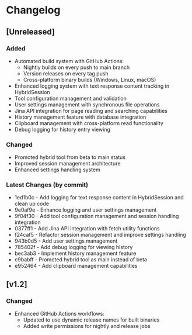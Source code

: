 # Changelog

## [Unreleased]

### Added
- Automated build system with GitHub Actions:
  - Nightly builds on every push to main branch
  - Version releases on every tag push
  - Cross-platform binary builds (Windows, Linux, macOS)
- Enhanced logging system with text response content tracking in HybridSession
- Tool configuration management and validation
- User settings management with synchronous file operations
- Jina API integration for page reading and searching capabilities
- History management feature with database integration
- Clipboard management with cross-platform read functionality
- Debug logging for history entry viewing

### Changed
- Promoted hybrid tool from beta to main status
- Improved session management architecture
- Enhanced settings handling system

### Latest Changes (by commit)
- 1ed1b0c - Add logging for text response content in HybridSession and clean up code
- 9e0af9e - Enhance logging and user settings management
- 9f04f30 - Add tool configuration management and session handling integration
- 0377ff1 - Add Jina API integration with fetch utility functions
- f24caf5 - Refactor session management and improve settings handling
- 943b0d5 - Add user settings management
- 785402f - Add debug logging for viewing history
- bec3ab3 - Implement history management feature
- c9babff - Promoted hybrid tool as main instead of beta
- e952464 - Add clipboard management capabilities

## [v1.2]
### Changed
- Enhanced GitHub Actions workflows:
  - Updated to use dynamic release names for built binaries
  - Added write permissions for nightly and release jobs